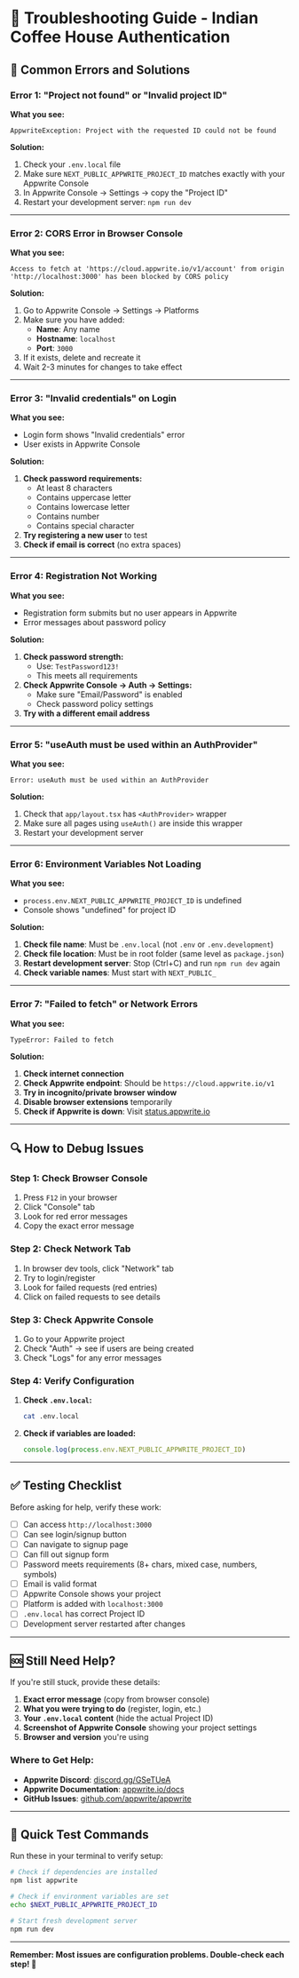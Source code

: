 # 🔧 Troubleshooting Guide - Indian Coffee House Authentication

## 🚨 **Common Errors and Solutions**

### **Error 1: "Project not found" or "Invalid project ID"**

**What you see:**
```
AppwriteException: Project with the requested ID could not be found
```

**Solution:**
1. Check your `.env.local` file
2. Make sure `NEXT_PUBLIC_APPWRITE_PROJECT_ID` matches exactly with your Appwrite Console
3. In Appwrite Console → Settings → copy the "Project ID"
4. Restart your development server: `npm run dev`

---

### **Error 2: CORS Error in Browser Console**

**What you see:**
```
Access to fetch at 'https://cloud.appwrite.io/v1/account' from origin 'http://localhost:3000' has been blocked by CORS policy
```

**Solution:**
1. Go to Appwrite Console → Settings → Platforms
2. Make sure you have added:
   - **Name**: Any name
   - **Hostname**: `localhost`
   - **Port**: `3000`
3. If it exists, delete and recreate it
4. Wait 2-3 minutes for changes to take effect

---

### **Error 3: "Invalid credentials" on Login**

**What you see:**
- Login form shows "Invalid credentials" error
- User exists in Appwrite Console

**Solution:**
1. **Check password requirements:**
   - At least 8 characters
   - Contains uppercase letter
   - Contains lowercase letter
   - Contains number
   - Contains special character
2. **Try registering a new user** to test
3. **Check if email is correct** (no extra spaces)

---

### **Error 4: Registration Not Working**

**What you see:**
- Registration form submits but no user appears in Appwrite
- Error messages about password policy

**Solution:**
1. **Check password strength:**
   - Use: `TestPassword123!`
   - This meets all requirements
2. **Check Appwrite Console → Auth → Settings:**
   - Make sure "Email/Password" is enabled
   - Check password policy settings
3. **Try with a different email address**

---

### **Error 5: "useAuth must be used within an AuthProvider"**

**What you see:**
```
Error: useAuth must be used within an AuthProvider
```

**Solution:**
1. Check that `app/layout.tsx` has `<AuthProvider>` wrapper
2. Make sure all pages using `useAuth()` are inside this wrapper
3. Restart your development server

---

### **Error 6: Environment Variables Not Loading**

**What you see:**
- `process.env.NEXT_PUBLIC_APPWRITE_PROJECT_ID` is undefined
- Console shows "undefined" for project ID

**Solution:**
1. **Check file name**: Must be `.env.local` (not `.env` or `.env.development`)
2. **Check file location**: Must be in root folder (same level as `package.json`)
3. **Restart development server**: Stop (Ctrl+C) and run `npm run dev` again
4. **Check variable names**: Must start with `NEXT_PUBLIC_`

---

### **Error 7: "Failed to fetch" or Network Errors**

**What you see:**
```
TypeError: Failed to fetch
```

**Solution:**
1. **Check internet connection**
2. **Check Appwrite endpoint**: Should be `https://cloud.appwrite.io/v1`
3. **Try in incognito/private browser window**
4. **Disable browser extensions** temporarily
5. **Check if Appwrite is down**: Visit [status.appwrite.io](https://status.appwrite.io)

---

## 🔍 **How to Debug Issues**

### **Step 1: Check Browser Console**
1. Press `F12` in your browser
2. Click "Console" tab
3. Look for red error messages
4. Copy the exact error message

### **Step 2: Check Network Tab**
1. In browser dev tools, click "Network" tab
2. Try to login/register
3. Look for failed requests (red entries)
4. Click on failed requests to see details

### **Step 3: Check Appwrite Console**
1. Go to your Appwrite project
2. Check "Auth" → see if users are being created
3. Check "Logs" for any error messages

### **Step 4: Verify Configuration**
1. **Check `.env.local`:**
   ```bash
   cat .env.local
   ```
2. **Check if variables are loaded:**
   ```javascript
   console.log(process.env.NEXT_PUBLIC_APPWRITE_PROJECT_ID)
   ```

---

## ✅ **Testing Checklist**

Before asking for help, verify these work:

- [ ] Can access `http://localhost:3000`
- [ ] Can see login/signup button
- [ ] Can navigate to signup page
- [ ] Can fill out signup form
- [ ] Password meets requirements (8+ chars, mixed case, numbers, symbols)
- [ ] Email is valid format
- [ ] Appwrite Console shows your project
- [ ] Platform is added with `localhost:3000`
- [ ] `.env.local` has correct Project ID
- [ ] Development server restarted after changes

---

## 🆘 **Still Need Help?**

If you're still stuck, provide these details:

1. **Exact error message** (copy from browser console)
2. **What you were trying to do** (register, login, etc.)
3. **Your `.env.local` content** (hide the actual Project ID)
4. **Screenshot of Appwrite Console** showing your project settings
5. **Browser and version** you're using

### **Where to Get Help:**
- **Appwrite Discord**: [discord.gg/GSeTUeA](https://discord.gg/GSeTUeA)
- **Appwrite Documentation**: [appwrite.io/docs](https://appwrite.io/docs)
- **GitHub Issues**: [github.com/appwrite/appwrite](https://github.com/appwrite/appwrite)

---

## 🎯 **Quick Test Commands**

Run these in your terminal to verify setup:

```bash
# Check if dependencies are installed
npm list appwrite

# Check if environment variables are set
echo $NEXT_PUBLIC_APPWRITE_PROJECT_ID

# Start fresh development server
npm run dev
```

---

**Remember: Most issues are configuration problems. Double-check each step! 🚀**
